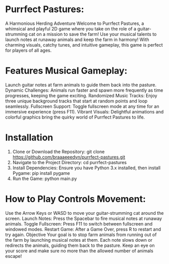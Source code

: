 # Purrfect Pastures:
A Harmonious Herding Adventure Welcome to Purrfect Pastures, a whimsical and playful 2D game where you take on the role of a guitar-strumming cat on a mission to save the farm! Use your musical talents to launch notes at runaway animals and keep the farm in harmony! With charming visuals, catchy tunes, and intuitive gameplay, this game is perfect for players of all ages.

# Features Musical Gameplay: 
Launch guitar notes at farm animals to guide them back into the pasture. Dynamic Challenges: Animals run faster and spawn more frequently as time progresses, keeping the game exciting. Randomized Music Tracks: Enjoy three unique background tracks that start at random points and loop seamlessly. Fullscreen Support: Toggle fullscreen mode at any time for an immersive experience (press F11). Vibrant Visuals: Delightful animations and colorful graphics bring the quirky world of Purrfect Pastures to life.

# Installation
1. Clone or Download the Repository: git clone https://github.com/braaaeeedyn/purrfect-pastures.git
2. Navigate to the Project Directory: cd purrfect-pastures
3. Install Dependencies: Ensure you have Python 3.x installed, then install Pygame: pip install pygame
4. Run the Game: python main.py

# How to Play Controls Movement: 
Use the Arrow Keys or WASD to move your guitar-strumming cat around the screen. Launch Notes: Press the Spacebar to fire musical notes at runaway animals. Toggle Fullscreen: Press F11 to switch between fullscreen and windowed modes. Restart Game: After a Game Over, press R to restart and try again. Objective Your goal is to stop farm animals from running out of the farm by launching musical notes at them. Each note slows down or redirects the animals, guiding them back to the pasture. Keep an eye on your score and make sure no more than the allowed number of animals escape!